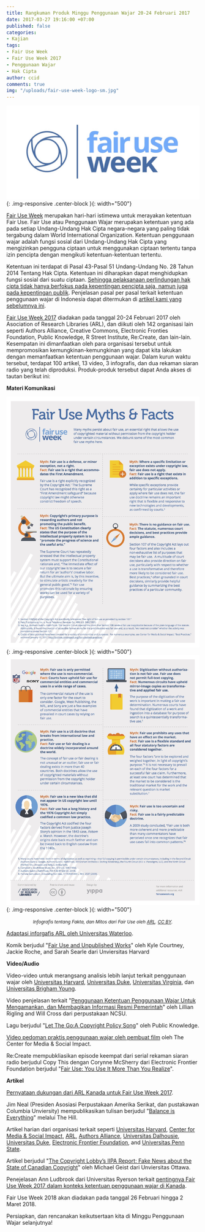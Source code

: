 ```yaml
---
title: Rangkuman Produk Minggu Penggunaan Wajar 20-24 Februari 2017
date: 2017-03-27 19:16:00 +07:00
published: false
categories:
- Kajian
tags:
- Fair Use Week
- Fair Use Week 2017
- Penggunaan Wajar
- Hak Cipta
author: ccid
comments: true
img: "/uploads/fair-use-week-logo-sm.jpg"
---
```


![fair-use-week-logo-sm.jpg](/uploads/fair-use-week-logo-sm.jpg){: .img-responsive .center-block }{: width="500"}

[Fair Use Week](http://fairuseweek.org/) merupakan hari-hari istimewa untuk merayakan ketentuan Fair Use. Fair Use atau Penggunaan Wajar merupakan ketentuan yang ada pada setiap Undang-Undang Hak Cipta negara-negara yang paling tidak tergabung dalam World International Organization. Ketentuan penggunaan wajar adalah fungsi sosial dari Undang-Undang Hak Cipta yang mengizinkan pengguna ciptaan untuk menggunakan ciptaan tertentu tanpa izin pencipta dengan mengikuti ketentuan-ketentuan tertentu. 

Ketentuan ini terdapat di Pasal 43-Pasal 51 Undang-Undang No. 28 Tahun 2014 Tentang Hak Cipta. Ketentuan ini diharapkan dapat menghidupkan fungsi sosial dari suatu ciptaan. [Sehingga pelaksanaan perlindungan hak cipta tidak hanya berfokus pada kepentingan pencipta saja, namun juga pada kepentingan publik](http://arijuliano.blogspot.co.id/2007/05/naif-hki-dan-budaya-hki.html#c8116186029481196067). Penjelasan pasal per pasal terkait ketentuan penggunaan wajar di Indonesia dapat ditermukan di [artikel kami yang sebelumnya ini](http://creativecommons.or.id/2016/08/tanya-jawab-sobat-ccid-2-agustus-2016/).

[Fair Use Week 2017](http://www.arl.org/news/arl-news/4234-fair-use-fair-dealing-week-2017-highlights-balance-in-copyright-system#.WNkQ6WclHIW) diadakan pada tanggal 20-24 Februari 2017 oleh Asociation of Research Libraries (ARL), dan diikuti oleh 142 organisasi lain seperti Authors Alliance, Creative Commons, Electronic Fronties Foundation, Public Knowledge, R Street Institute, Re:Create, dan lain-lain. Kesempatan ini dimanfaatkan oleh para organisasi tersebut untuk mempromosikan kemungkinan-kemungkinan yang dapat kita lakukan dengan memanfaatkan ketentuan penggunaan wajar. Dalam kurun waktu tersebut, terdapat 100 artikel, 13 video, 3 infografis, dan dua rekaman siaran radio yang telah diproduksi. Produk-produk tersebut dapat Anda akses di tautan berikut ini:

**Materi Komunikasi**

![fair-use-myths-and-facts-infographic-feb2017-11b12zd.jpg](/uploads/fair-use-myths-and-facts-infographic-feb2017-11b12zd.jpg){: .img-responsive .center-block }{: width="500"}
![fair-use-myths-and-facts-infographic-feb2017-2-1jfozus.jpg](/uploads/fair-use-myths-and-facts-infographic-feb2017-2-1jfozus.jpg){: .img-responsive .center-block }{: width="500"}<center><small><i>Infografis tentang Fakta, dan Mitos dari Fair Use oleh <a href="http://fairuseweek.org/wp-content/uploads/2017/02/fair-use-myths-and-facts-infographic-feb2017.pdf">ARL</a>. <a href="https://creativecommons.org/licenses/by/4.0/deed.id">CC BY</a>.</i></small></center>

[Adaptasi inforgafis ARL oleh Universitas Waterloo](http://lgdata.s3-website-us-east-1.amazonaws.com/docs/803/1558747/fair-dealing-myths-and-facts-infographic-feb2017.pdf).

Komik berjudul "[Fair Use and Unpublished Works](https://osc.hul.harvard.edu/assets/files/FairUseComic.pdf)" oleh Kyle Courtney, Jackie Roche, and Sarah Searle dari Unviersitas Harvard

**Video/Audio**

Video-video untuk merangsang analisis lebih lanjut terkait penggunaan wajar oleh [Universitas Harvard](https://vimeo.com/204835410), [Universitas Duke](https://www.youtube.com/watch?v=rilmsQVu67g), [Universitas Virginia](https://www.youtube.com/watch?v=ZAIjTM-5ks4), dan [Universitas Brigham Young](https://www.youtube.com/watch?v=OZd8yltOgQE&feature=youtu.be).

Video penjelasan terkait "[Penggunaan Ketentuan Penggunaan Wajar Untuk Mengamankan, dan Membagikan Informasi Resmi Pemerintah](https://www.youtube.com/watch?v=HshaUm7a0pE)" oleh Lillian Rigling and Will Cross dari perpustakaan NCSU.

Lagu berjudul "[Let The Go:A Copyright Policy Song](https://www.youtube.com/watch?v=AsmtVLoXFtQ)" oleh Public Knowledge.

[Video pedoman praktis penggunaan wajar oleh pembuat film](https://www.youtube.com/watch?v=gXuo0_kgEME&feature=youtu.be) oleh The Center for Media & Social Impact.

Re:Create mempubkliasikan episode keempat dari serial rekaman siaran radio berjudul Copy This dengan  Corynne McSherry dari Electronic Frontier Foundation berjudul "[Fair Use: You Use It More Than You Realize](http://www.recreatecoalition.org/podcast/copy-podcast-episode-4/)".

**Artikel**

[Pernyataan dukungan dari ARL Kanada untuk Fair Use Week 2017](http://www.carl-abrc.ca/wp-content/uploads/2017/02/2017_CARL_Fair_Dealing_Week_statement_EN.pdf).

Jim Neal (Presiden Asosiasi Perpustakaan Amerika Serikat, dan pustakawan Columbia Unviersity) mempublikasikan tulisan berjudul "[Balance is Everything](http://thehill.com/blogs/congress-blog/judicial/320390-balance-is-everything)" melalui The Hill.

Artikel harian dari organisasi terkait seperti [Universitas Harvard](http://blogs.harvard.edu/copyrightosc/), [Center for Media & Social Impact](http://cmsimpact.org/fair-use-blog/), [ARL](http://policynotes.arl.org/?tag=fair-use-week-2017), [Authors Alliance](http://www.authorsalliance.org/category/blog/), [Universitas Dalhousie](https://blogs.dal.ca/libraries/tag/fair-dealing-week/), [Universitas Duke](http://blogs.library.duke.edu/scholcomm/tag/fair-use-week/), [Electronic Frontier Foundation](https://www.eff.org/issues/intellectual-property), and [Universitas Penn State](http://copyright.psu.edu/tag/fair-use-week-2017/). 

Artikel berjudul "[The Copyright Lobby’s IIPA Report: Fake News about the State of Canadian Copyright](http://www.michaelgeist.ca/2017/02/the-copyright-lobbys-iipa-report-fake-news-about-the-state-of-canadian-copyright/)" oleh Michael Geist dari Unviersitas Ottawa.

Penejelasan Ann Ludbrook dari Universitas Ryerson terkait [pentingnya Fair Use Week 2017 dalam konteks ketentuan penggunaan wajar di Kanada](https://library.ryerson.ca/blog/2017/02/fair-dealing-week-copyright-review-2017/).

Fair Use Week 2018 akan diadakan pada tanggal 26 Februari  hingga 2 Maret 2018. 

Persiapkan, dan rencanakan keikutsertaan kita di Minggu Penggunaan Wajar selanjutnya!